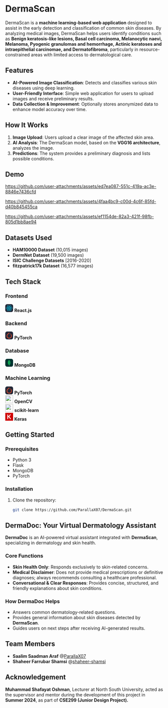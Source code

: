 # DermaScan

DermaScan is a **machine learning-based web application** designed to assist in the early detection and classification of common skin diseases. By analyzing medical images, DermaScan helps users identify conditions such as **Benign keratosis-like lesions, Basal cell carcinoma, Melanocytic naevi, Melanoma, Pyogenic granulomas and hemorrhage, Actinic keratoses and intraepithelial carcinomae, and Dermatofibroma**, particularly in resource-constrained areas with limited access to dermatological care.

## Features

- **AI-Powered Image Classification**: Detects and classifies various skin diseases using deep learning.
- **User-Friendly Interface**: Simple web application for users to upload images and receive preliminary results.
- **Data Collection & Improvement**: Optionally stores anonymized data to enhance model accuracy over time.

## How It Works

1. **Image Upload**: Users upload a clear image of the affected skin area.
2. **AI Analysis**: The DermaScan model, based on the **VGG16 architecture**, analyzes the image.
3. **Predictions**: The system provides a preliminary diagnosis and lists possible conditions.

## Demo

https://github.com/user-attachments/assets/ed7ea087-551c-419a-ac3e-8846e7436cfd

https://github.com/user-attachments/assets/4faa4bc9-c00d-4c6f-85fd-d40b845455ca

https://github.com/user-attachments/assets/ef1154de-82a3-421f-98fb-805d1bb8ae94

## Datasets Used
- **HAM10000 Dataset** (10,015 images)
- **DermNet Dataset** (19,500 images)
- **ISIC Challenge Datasets** [2016-2020]
- **fitzpatrick17k Dataset** (16,577 images)

## Tech Stack

### Frontend
<img src="https://raw.githubusercontent.com/tandpfun/skill-icons/refs/heads/main/icons/React-Dark.svg" width="25" height="25"> **React.js**

### Backend
<img src="https://raw.githubusercontent.com/tandpfun/skill-icons/refs/heads/main/icons/PyTorch-Dark.svg" width="25" height="25"> **PyTorch**

### Database
<img src="https://raw.githubusercontent.com/tandpfun/skill-icons/refs/heads/main/icons/MongoDB.svg" width="25" height="25"> **MongoDB**

### Machine Learning
<img src="https://raw.githubusercontent.com/tandpfun/skill-icons/refs/heads/main/icons/PyTorch-Dark.svg" width="25" height="25"> **PyTorch**  
<img src="https://raw.githubusercontent.com/tandpfun/skill-icons/refs/heads/main/icons/OpenCV-Dark.svg" width="25" height="25"> **OpenCV**  
<img src="https://raw.githubusercontent.com/tandpfun/skill-icons/refs/heads/main/icons/ScikitLearn-Dark.svg" width="25" height="25"> **scikit-learn**  
<img src="https://raw.githubusercontent.com/devicons/devicon/refs/heads/master/icons/keras/keras-original.svg" width="25" height="25"> **Keras**  

## Getting Started

### Prerequisites
- Python 3
- Flask
- MongoDB
- PyTorch

### Installation
1. Clone the repository:
   ```bash
   git clone https://github.com/ParallaX07/DermaScan.git
   ```

## DermaDoc: Your Virtual Dermatology Assistant

**DermaDoc** is an AI-powered virtual assistant integrated with **DermaScan**, specializing in dermatology and skin health.

### **Core Functions**
- **Skin Health Only**: Responds exclusively to skin-related concerns.
- **Medical Disclaimer**: Does not provide medical prescriptions or definitive diagnoses; always recommends consulting a healthcare professional.
- **Conversational & Clear Responses**: Provides concise, structured, and friendly explanations about skin conditions.

### **How DermaDoc Helps**
- Answers common dermatology-related questions.
- Provides general information about skin diseases detected by **DermaScan**.
- Guides users on next steps after receiving AI-generated results.

## Team Members

- **Saalim Saadman Araf** @[ParallaX07](https://github.com/ParallaX07)  
- **Shaheer Farrubar Shamsi** @[shaheer-shamsi](https://github.com/shaheer-shamsi)

## Acknowledgement

**Muhammad Shafayat Oshman**, Lecturer at North South University, acted as the supervisor and mentor during the development of this project in **Summer 2024**, as part of **CSE299 (Junior Design Project).**

